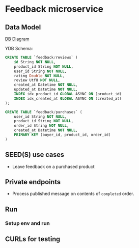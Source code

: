 # Feedback microservice

## Data Model

[DB Diagram](https://dbdiagram.io/d/ecom-67b96d09263d6cf9a01083b2)

YDB Schema:

```sql
CREATE TABLE `feedback/reviews` (
    id String NOT NULL,
    product_id String NOT NULL,
    user_id String NOT NULL,
    rating Double NOT NULL,
    review Utf8 NOT NULL,
    created_at Datetime NOT NULL,
    updated_at Datetime NOT NULL,
    INDEX idx_product_id GLOBAL ASYNC ON (product_id)
    INDEX idx_created_at GLOBAL ASYNC ON (created_at)
);
```

```sql
CREATE TABLE `feedback/purchases` (
    user_id String NOT NULL,
    product_id String NOT NULL,
    order_id String NOT NULL,
    created_at Datetime NOT NULL,
    PRIMARY KEY (buyer_id, product_id, order_id)
)
```

## SEED(S) use cases

- Leave feedback on a purchased product

## Private endpoints

- Process published message on contents of `completed` order.

## Run

### Setup env and run

## CURLs for testing
